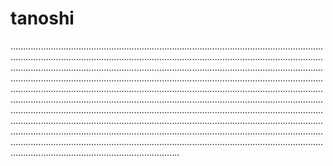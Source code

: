 # tanoshi
...........................................................................................................................................................................................................................................................................................................................................................................................................................................................................................................................................................................................................................................................................................................................................................................................................................................................................................................................................................................................................................................................................................................................................................................................................................................................................................................................................................